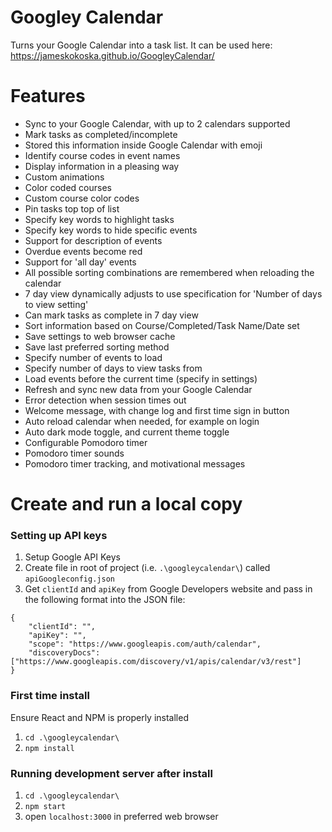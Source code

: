 # Googley Calendar
Turns your Google Calendar into a task list. It can be used here: <a href="https://jameskokoska.github.io/GoogleyCalendar/">https://jameskokoska.github.io/GoogleyCalendar/</a>

# Features
* Sync to your Google Calendar, with up to 2 calendars supported
* Mark tasks as completed/incomplete
* Stored this information inside Google Calendar with emoji
* Identify course codes in event names
* Display information in a pleasing way
* Custom animations
* Color coded courses
* Custom course color codes
* Pin tasks top top of list
* Specify key words to highlight tasks
* Specify key words to hide specific events
* Support for description of events
* Overdue events become red
* Support for 'all day' events
* All possible sorting combinations are remembered when reloading the calendar
* 7 day view dynamically adjusts to use specification for 'Number of days to view setting'
* Can mark tasks as complete in 7 day view
* Sort information based on Course/Completed/Task Name/Date set
* Save settings to web browser cache
* Save last preferred sorting method
* Specify number of events to load
* Specify number of days to view tasks from
* Load events before the current time (specify in settings)
* Refresh and sync new data from your Google Calendar
* Error detection when session times out
* Welcome message, with change log and first time sign in button
* Auto reload calendar when needed, for example on login
* Auto dark mode toggle, and current theme toggle
* Configurable Pomodoro timer
* Pomodoro timer sounds
* Pomodoro timer tracking, and motivational messages

# Create and run a local copy
### Setting up API keys
1. Setup Google API Keys 
2. Create file in root of project (i.e. ```.\googleycalendar\```) called ```apiGoogleconfig.json```
3. Get ```clientId``` and ```apiKey``` from Google Developers website and pass in the following format into the JSON file:
```
{
    "clientId": "",
    "apiKey": "",
    "scope": "https://www.googleapis.com/auth/calendar",
    "discoveryDocs": ["https://www.googleapis.com/discovery/v1/apis/calendar/v3/rest"]
}
```

### First time install
Ensure React and NPM is properly installed
1. ```cd .\googleycalendar\```
2. ```npm install```

### Running development server after install
1. ```cd .\googleycalendar\```
2. ```npm start```
3. open ```localhost:3000``` in preferred web browser
